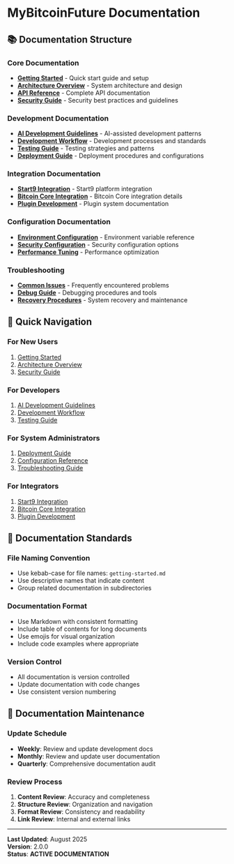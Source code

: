 # MyBitcoinFuture Documentation

## 📚 **Documentation Structure**

### **Core Documentation**
- **[Getting Started](getting-started.md)** - Quick start guide and setup
- **[Architecture Overview](architecture.md)** - System architecture and design
- **[API Reference](api-reference.md)** - Complete API documentation
- **[Security Guide](security.md)** - Security best practices and guidelines

### **Development Documentation**
- **[AI Development Guidelines](ai-guidelines.md)** - AI-assisted development patterns
- **[Development Workflow](development-workflow.md)** - Development processes and standards
- **[Testing Guide](testing.md)** - Testing strategies and patterns
- **[Deployment Guide](deployment.md)** - Deployment procedures and configurations

### **Integration Documentation**
- **[Start9 Integration](integrations/start9.md)** - Start9 platform integration
- **[Bitcoin Core Integration](integrations/bitcoin-core.md)** - Bitcoin Core integration details
- **[Plugin Development](integrations/plugins.md)** - Plugin system documentation

### **Configuration Documentation**
- **[Environment Configuration](configuration/environment.md)** - Environment variable reference
- **[Security Configuration](configuration/security.md)** - Security configuration options
- **[Performance Tuning](configuration/performance.md)** - Performance optimization

### **Troubleshooting**
- **[Common Issues](troubleshooting/common-issues.md)** - Frequently encountered problems
- **[Debug Guide](troubleshooting/debug.md)** - Debugging procedures and tools
- **[Recovery Procedures](troubleshooting/recovery.md)** - System recovery and maintenance

## 🎯 **Quick Navigation**

### **For New Users**
1. [Getting Started](getting-started.md)
2. [Architecture Overview](architecture.md)
3. [Security Guide](security.md)

### **For Developers**
1. [AI Development Guidelines](ai-guidelines.md)
2. [Development Workflow](development-workflow.md)
3. [Testing Guide](testing.md)

### **For System Administrators**
1. [Deployment Guide](deployment.md)
2. [Configuration Reference](configuration/environment.md)
3. [Troubleshooting Guide](troubleshooting/common-issues.md)

### **For Integrators**
1. [Start9 Integration](integrations/start9.md)
2. [Bitcoin Core Integration](integrations/bitcoin-core.md)
3. [Plugin Development](integrations/plugins.md)

## 📖 **Documentation Standards**

### **File Naming Convention**
- Use kebab-case for file names: `getting-started.md`
- Use descriptive names that indicate content
- Group related documentation in subdirectories

### **Documentation Format**
- Use Markdown with consistent formatting
- Include table of contents for long documents
- Use emojis for visual organization
- Include code examples where appropriate

### **Version Control**
- All documentation is version controlled
- Update documentation with code changes
- Use consistent version numbering

## 🔄 **Documentation Maintenance**

### **Update Schedule**
- **Weekly**: Review and update development docs
- **Monthly**: Review and update user documentation
- **Quarterly**: Comprehensive documentation audit

### **Review Process**
1. **Content Review**: Accuracy and completeness
2. **Structure Review**: Organization and navigation
3. **Format Review**: Consistency and readability
4. **Link Review**: Internal and external links

---

**Last Updated**: August 2025  
**Version**: 2.0.0  
**Status**: **ACTIVE DOCUMENTATION** 